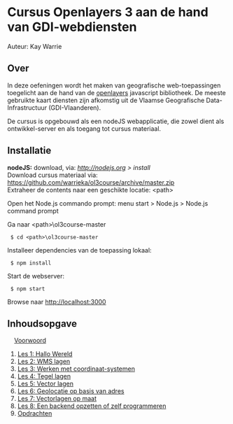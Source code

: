 
Cursus Openlayers 3 aan de hand van GDI-webdiensten
====
Auteur: Kay Warrie

Over 
----
In deze oefeningen wordt het maken van geografische web-toepassingen toegelicht aan de hand van de [openlayers](http://openlayers.org/) javascript bibliotheek. 
De meeste gebruikte kaart diensten zijn afkomstig uit de Vlaamse Geografische Data-Infrastructuur (GDI-Vlaanderen).

De cursus is opgebouwd als een nodeJS webapplicatie, die zowel dient als ontwikkel-server en als toegang tot cursus materiaal.

Installatie 
-----
**nodeJS:** download, via: *http://nodejs.org > install* <br/>
Download cursus materiaal via: https://github.com/warrieka/ol3course/archive/master.zip <br/>
Extraheer de contents naar een geschikte locatie: &lt;path>

Open het Node.js commando prompt:
menu start > Node.js > Node.js command prompt 

Ga naar &lt;path>\ol3course-master

```batchfile
 $ cd <path>\ol3course-master 
```

Installeer dependencies van de toepassing lokaal:
```batchfile
 $ npm install
```

Start de webserver:
```batchfile	
 $ npm start
```
Browse naar [http://localhost:3000](http://localhost:3000)

Inhoudsopgave 
-----

&nbsp;&nbsp;&nbsp;&nbsp;[Voorwoord](index.md)
 
 1. [Les 1: Hallo Wereld](LES1.md)
 2. [Les 2: WMS lagen](LES2.md)
 3. [Les 3: Werken met coordinaat-systemen](LES3.md)
 4. [Les 4: Tegel lagen](LES4.md)
 5. [Les 5: Vector lagen](LES5.md) 
 6. [Les 6: Geolocatie op basis van adres](LES6.md) 
 7. [Les 7: Vectorlagen op maat](LES7.md) 
 8. [Les 8: Een backend opzetten of zelf programmeren](LES8.md)
 9. [Opdrachten](OPDRACHT.md)
